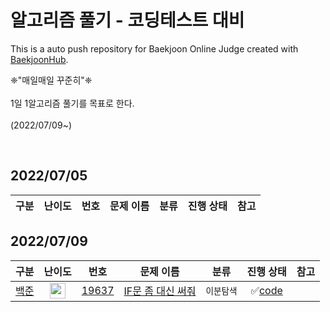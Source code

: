 # 알고리즘 풀기 - 코딩테스트 대비
This is a auto push repository for Baekjoon Online Judge created with [BaekjoonHub](https://github.com/BaekjoonHub/BaekjoonHub).  

❈"매일매일 꾸준히"❈  
<br/>
1일 1알고리즘 풀기를 목표로 한다.  
<br/>
(2022/07/09~)

<br/>  

## 2022/07/05

| 구분 | 난이도 | 번호 | 문제 이름 | 분류 | 진행 상태 | 참고 |
|:------:|:------:|:----:|:---------:|:---------:|:---------:|:---------:|

## 2022/07/09

| 구분 | 난이도 | 번호 | 문제 이름 | 분류 | 진행 상태 | 참고 |
|:------:|:------:|:----:|:---------:|:---------:|:---------:|:---------:|
| [백준](BAEKJOON) | <img height="25px" width="25px" src="https://static.solved.ac/tier_small/8.svg"/> | [19637](https://www.acmicpc.net/problem/19637) | [IF문 좀 대신 써줘](https://www.acmicpc.net/problem/19637) | `이분탐색` | :white_check_mark:[code](BAEKJOON/BOJ_G4_2234_성곽.java) |

